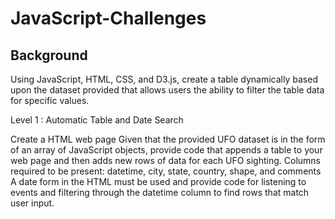 # JavaScript-Challenges

Background
-------------------------------------------------------------------------------------------------
Using JavaScript, HTML, CSS, and D3.js, create a table dynamically based upon the dataset provided that allows users the ability to filter the table data for specific values. 

Level 1 : Automatic Table and Date Search 

Create a HTML web page
Given that the provided UFO dataset is in the form of an array of JavaScript objects, provide code that appends a table to your web page and then adds new rows of data for each UFO sighting. 
Columns required to be present: datetime, city, state, country, shape, and comments
A date form in the HTML must be used and provide code for listening to events and filtering through the datetime column to find rows that match user input. 
